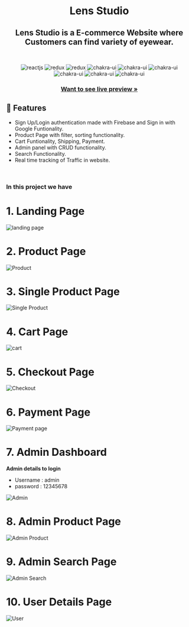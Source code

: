 <h1 align="center">Lens Studio</h1> 

<h2 align="center">Lens Studio is a E-commerce Website where Customers can find variety of eyewear.</h2>

<br />
<p align="center">
    <img src="https://img.shields.io/badge/React-20232A?style=for-the-badge&logo=react&logoColor=61DAFB" alt="reactjs" />
    <img src="https://img.shields.io/badge/Redux-593D88?style=for-the-badge&logo=redux&logoColor=white" alt="redux" />
    <img src="https://img.shields.io/badge/React_Router-CA4245?style=for-the-badge&logo=react-router&logoColor=white" alt="redux" />
    <img src="https://img.shields.io/badge/Chakra%20UI-3bc7bd?style=for-the-badge&logo=chakraui&logoColor=white" alt="chakra-ui"/>
  <img src="https://img.shields.io/badge/JavaScript-F7DF1E?style=for-the-badge&logo=javascript&logoColor=black" alt="chakra-ui"/>
  <img src="https://img.shields.io/badge/HTML5-E34F26?style=for-the-badge&logo=html5&logoColor=white" alt="chakra-ui"/>
  <img src="https://img.shields.io/badge/Bootstrap-563D7C?style=for-the-badge&logo=bootstrap&logoColor=white" alt="chakra-ui"/>
  <img src="https://img.shields.io/badge/CSS3-1572B6?style=for-the-badge&logo=css3&logoColor=white" alt="chakra-ui"/>
  <img src="https://img.shields.io/badge/Firebase-039BE5?style=for-the-badge&logo=Firebase&logoColor=white" alt="chakra-ui"/>
</p>
<h3 align="center"><a href="https://next-hill-6732.vercel.app/"><strong>Want to see live preview »</strong></a></h3>

## 🚀 Features
- Sign Up/Login authentication made with Firebase and Sign in with Google Funtionality.
- Product Page with filter, sorting functionality.
- Cart Funtionality, Shipping, Payment.
- Admin panel with CRUD functionality.
- Search Functionality.
- Real time tracking of Traffic in website.
<br />

### In this project we have

# 1. Landing Page

![landing page](https://user-images.githubusercontent.com/112627297/213935697-a1ab334d-7afe-4276-a748-2ddf30f1bc8d.png)

# 2. Product Page

![Product](https://user-images.githubusercontent.com/112627297/213935770-750c6ada-a1f3-43c7-96c0-a18b3dd7265c.png)

# 3. Single Product Page

![Single Product](https://user-images.githubusercontent.com/112627297/213935811-9d53297a-7496-4cc7-a735-60a6137d746e.png)

# 4. Cart Page

![cart](https://user-images.githubusercontent.com/112627297/213935891-e7fee2d9-a544-4c3a-9fdb-0fee43996cdf.png)

# 5. Checkout Page

![Checkout](https://user-images.githubusercontent.com/112627297/213935951-608ceb94-6119-4315-8748-574ebfc56bd3.png)

# 6. Payment Page

![Payment page](https://user-images.githubusercontent.com/112627297/213936038-d2cc8acc-c3f3-4e3f-b375-669fc2ad61d2.png)

# 7. Admin Dashboard
<strong>Admin details to login </strong>
- Username : admin
- password : 12345678

![Admin](https://user-images.githubusercontent.com/112627297/213936586-77948ddf-e5ea-4a53-ac83-95412a827f8c.png)

# 8. Admin Product Page

![Admin Product](https://user-images.githubusercontent.com/112627297/213936157-afbdaccc-1435-403d-9329-e26fe9c3a75c.png)

# 9. Admin Search Page

![Admin Search](https://user-images.githubusercontent.com/112627297/213936233-d2c08e5b-43b7-4aa2-8778-cf3c69e8ef3c.png)

# 10. User Details Page

![User](https://user-images.githubusercontent.com/112627297/213936314-952f823f-5cee-49e4-a3a2-949c0c7109bc.png)
